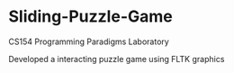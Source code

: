 # Sliding-Puzzle-Game

CS154 Programming Paradigms Laboratory

Developed a interacting puzzle game using FLTK graphics
